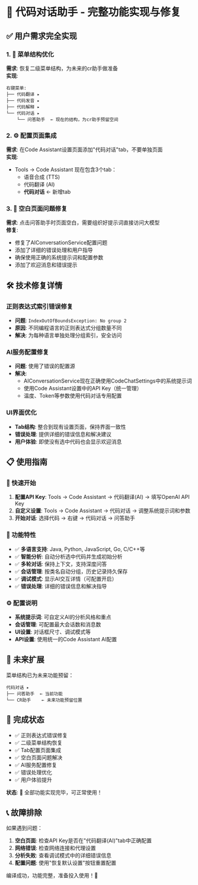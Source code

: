 # 🎉 代码对话助手 - 完整功能实现与修复

## ✅ 用户需求完全实现

### 1. 📱 菜单结构优化
**需求**: 恢复二级菜单结构，为未来的cr助手做准备  
**实现**: 
```
右键菜单:
├── 代码翻译 ▸ 
├── 代码发音 ▸
├── 代码解释 ▸
└── 代码对话 ▸
    └── 问答助手  ← 现在的结构，为cr助手预留空间
```

### 2. ⚙️ 配置页面集成
**需求**: 在Code Assistant设置页面添加"代码对话"tab，不要单独页面  
**实现**: 
- Tools → Code Assistant 现在包含3个tab：
  - 语音合成 (TTS)
  - 代码翻译 (AI)  
  - **代码对话** ← 新增tab

### 3. 🔧 空白页面问题修复
**需求**: 点击问答助手时页面空白，需要组织好提示词直接访问大模型  
**修复**: 
- 修复了AIConversationService配置问题
- 添加了详细的错误处理和用户指导
- 确保使用正确的系统提示词和配置参数
- 添加了欢迎消息和错误提示

## 🛠️ 技术修复详情

### 正则表达式索引错误修复
- **问题**: `IndexOutOfBoundsException: No group 2`
- **原因**: 不同编程语言的正则表达式分组数量不同
- **解决**: 为每种语言单独处理分组索引，安全访问

### AI服务配置修复
- **问题**: 使用了错误的配置源
- **解决**: 
  - AIConversationService现在正确使用CodeChatSettings中的系统提示词
  - 使用Code Assistant设置中的API Key（统一管理）
  - 温度、Token等参数使用代码对话专用配置

### UI界面优化
- **Tab结构**: 整合到现有设置页面，保持界面一致性
- **错误处理**: 提供详细的错误信息和解决建议
- **用户体验**: 即使没有选中代码也会显示欢迎消息

## 📋 使用指南

### 🚀 快速开始
1. **配置API Key**: Tools → Code Assistant → 代码翻译(AI) → 填写OpenAI API Key
2. **自定义设置**: Tools → Code Assistant → 代码对话 → 调整系统提示词和参数
3. **开始对话**: 选择代码 → 右键 → 代码对话 → 问答助手

### 📖 功能特性
- ✅ **多语言支持**: Java, Python, JavaScript, Go, C/C++等
- ✅ **智能分析**: 自动分析选中代码并生成初始分析
- ✅ **多轮对话**: 保持上下文，支持深度问答
- ✅ **会话管理**: 按类名自动分组，历史记录持久保存
- ✅ **调试模式**: 显示AI交互详情（可配置开启）
- ✅ **错误处理**: 详细的错误信息和解决指导

### ⚙️ 配置说明
- **系统提示词**: 可自定义AI的分析风格和重点
- **会话管理**: 可配置最大会话数和消息数
- **UI设置**: 对话框尺寸、调试模式等
- **API设置**: 使用统一的Code Assistant AI配置

## 🔮 未来扩展

菜单结构已为未来功能预留：
```
代码对话 ▸
├── 问答助手  ← 当前功能
└── CR助手    ← 未来功能预留位置
```

## 🎯 完成状态

- ✅ 正则表达式错误修复
- ✅ 二级菜单结构恢复  
- ✅ Tab配置页面集成
- ✅ 空白页面问题解决
- ✅ AI服务配置修复
- ✅ 错误处理优化
- ✅ 用户体验提升

**状态**: 🎉 全部功能实现完毕，可正常使用！

## 📞 故障排除

如果遇到问题：
1. **空白页面**: 检查API Key是否在"代码翻译(AI)"tab中正确配置
2. **网络错误**: 检查网络连接和代理设置
3. **分析失败**: 查看调试模式中的详细错误信息
4. **配置问题**: 使用"恢复默认设置"按钮重置配置

编译成功，功能完整，准备投入使用！🚀